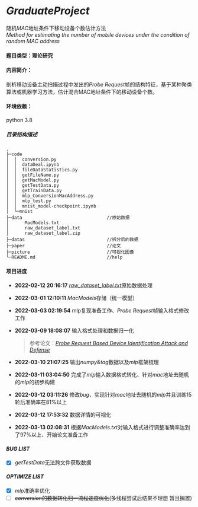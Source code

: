 # *GraduateProject*
随机*MAC*地址条件下移动设备个数估计方法  
*Method for estimating the number of mobile devices under the condition of random MAC address*

#### 题目类型：理论研究

#### 内容简介：
剖析移动设备主动扫描过程中发出的*Probe Request*帧的结构特征，基于某种聚类算法或机器学习方法，估计混合MAC地址条件下的移动设备个数。 

#### 环境依赖：

python 3.8

##### 目录结构描述

```
.
├─code
│  │  conversion.py
│  │  dataDeal.ipynb
│  │  fileDataStatistics.py
│  │  getFileName.py
│  │  getMacModel.py
│  │  getTestData.py
│  │  getTrainData.py
│  │  mlp_ConversionMacAddress.py
│  │  mlp_test.py
│  │  mnist_model-checkpoint.ipynb
│  └─mnist                  
├─data                                //原始数据
│      MacModels.txt
│      raw_dataset_label.txt
│      raw_dataset_label.zip    
├─datas                               //拆分后的数据
├─paper                               //论文
├─picture                             //可视化图像
└─README.md                           //help
```
#### 项目进度

- **2022-02-12 20:16:17**    [*raw_dataset_label.txt*](https://github.com/DongTin/GraduationProject/blob/main/data/raw_dataset_label.txt)原始数据处理 

- **2022-03-01 12:10:11**     *MacModels*存储（统一模型）  

- **2022-03-03 02:19:54**     mlp复现准备工作、*Probe Request*帧输入格式修改工作  

- **2022-03-09 18:08:07**     输入格式处理和数据归一化

    > 参考论文：[*Probe Request Based Device Identification Attack and Defense*](https://github.com/DongTin/GraduationProject/blob/main/paper/Probe%20Request%20Based%20Device%20Identification%20Attack%20and%20Defense.pdf)
- **2022-03-10 21:07:25**     输出*numpy&tag*数据以及*mlp*框架梳理
- **2022-03-11 03:04:50**     完成了*mlp*输入数据格式转化、针对*mac*地址去随机的*mlp*的初步构建
- **2022-03-12 03:11:26**     修改*bug*、实现针对*mac*地址去随机的*mlp*并且训练15轮后准确率在81%以上
- **2022-03-12 17:53:32**     数据详情的可视化
- **2022-03-13 02:08:31**     根据*MacModels.txt*对输入格式进行调整准确率达到了97%以上、开始论文准备工作

#### *BUG LIST*
- [x]  *getTestData*无法跨文件获取数据

#### *OPTIMIZE LIST*
- [x] *mlp*准确率优化
- [ ]  ~~*conversion*的数据转化归一流程速度优化~~(多线程尝试后结果不理想 暂且搁置)
